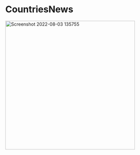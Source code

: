 # CountriesNews

<img width="404" alt="Screenshot 2022-08-03 135755" src="https://user-images.githubusercontent.com/96821256/182602432-c1ebe19f-f5a9-4adf-8145-19e25e5c530b.png">
